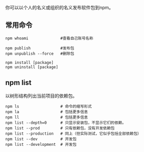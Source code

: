 

你可以以个人的名义或组织的名义发布软件包到npm。


## 常用命令


    npm whoami              #查看自己账号名称

    npm publish             #发布包
    npm unpublish --force   #删除包

    npm install [package]
    npm uninstall [package]


## npm list

以树形结构列出当前项目的依赖包。

    npm ls                  # 命令的缩写形式
    npm la                  # 包括更多信息
    npm ll                  # 包括更多信息
    npm list --depth=0      # 只显示安装包，不显示它们的依赖。
    npm list --prod         # 只有依赖包，没有开发依赖包
    npm list --production   # 同上（但实际测试，它似乎包括全部依赖包）
    npm list --dev          # 开发包
    npm list --development  # 开发包


